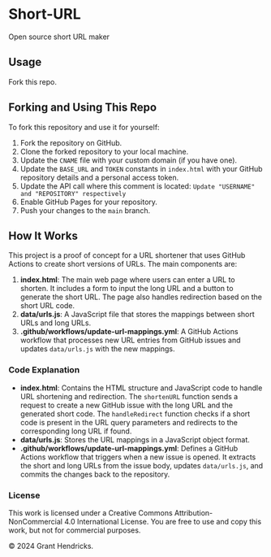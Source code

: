 # Short-URL
Open source short URL maker

## Usage

Fork this repo.

## Forking and Using This Repo

To fork this repository and use it for yourself:

1. Fork the repository on GitHub.
2. Clone the forked repository to your local machine.
3. Update the `CNAME` file with your custom domain (if you have one).
4. Update the `BASE_URL` and `TOKEN` constants in `index.html` with your GitHub repository details and a personal access token.
5. Update the API call where this comment is located: ```Update "USERNAME" and "REPOSITORY" respectively```
6. Enable GitHub Pages for your repository.
7. Push your changes to the `main` branch.

## How It Works

This project is a proof of concept for a URL shortener that uses GitHub Actions to create short versions of URLs. The main components are:

1. **index.html**: The main web page where users can enter a URL to shorten. It includes a form to input the long URL and a button to generate the short URL. The page also handles redirection based on the short URL code.
2. **data/urls.js**: A JavaScript file that stores the mappings between short URLs and long URLs.
3. **.github/workflows/update-url-mappings.yml**: A GitHub Actions workflow that processes new URL entries from GitHub issues and updates `data/urls.js` with the new mappings.

### Code Explanation

- **index.html**: Contains the HTML structure and JavaScript code to handle URL shortening and redirection. The `shortenURL` function sends a request to create a new GitHub issue with the long URL and the generated short code. The `handleRedirect` function checks if a short code is present in the URL query parameters and redirects to the corresponding long URL if found.
- **data/urls.js**: Stores the URL mappings in a JavaScript object format.
- **.github/workflows/update-url-mappings.yml**: Defines a GitHub Actions workflow that triggers when a new issue is opened. It extracts the short and long URLs from the issue body, updates `data/urls.js`, and commits the changes back to the repository.


### License

This work is licensed under a Creative Commons Attribution-NonCommercial 4.0 International License. You are free to use and copy this work, but not for commercial purposes.

&copy; 2024 Grant Hendricks.
